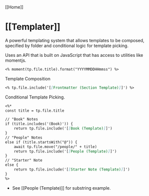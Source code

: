 [[Home]]

# [[Templater]]

A powerful templating system that allows templates to be composed, specified by folder and conditional logic for template picking.

Uses an API that is built on JavaScript that has access to utilities like momentjs.

```md
<% moment(tp.file.title).format("YYYYMMDDHHmmss") %>
```

Template Composition

```md
<% tp.file.include('[[Frontmatter (Section Template)]]') %>
```

Conditional Template Picking.
```md
<%*
const title = tp.file.title

// "Book" Notes
if (title.includes('(Book)')) {
	return tp.file.include('[[Book (Template)]]')
}
// "People" Notes
else if (title.startsWith("@")) {
 	await tp.file.move("/people/" + title)
 	return tp.file.include('[[People (Template)]]')
} 
// "Starter" Note
else {
	return tp.file.include('[[Starter Note (Template)]]')
}
%>
```

- See [[People (Template)]] for substring example.